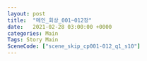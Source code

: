 ```yaml
---
layout: post
title:  "메인_회상_001~012장"
date:   2021-02-28 03:00:00 +0000
categories: Main
Tags: Story Main
SceneCode: ["scene_skip_cp001-012_q1_s10"]
---
```

